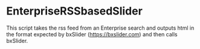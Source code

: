 # EnterpriseRSSbasedSlider
This script takes the rss feed from an Enterprise search and outputs html in the format expected by bxSlider (https://bxslider.com) and then calls bxSlider.
